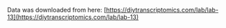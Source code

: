 Data was downloaded from here: [https://diytranscriptomics.com/lab/lab-13](https://diytranscriptomics.com/lab/lab-13)